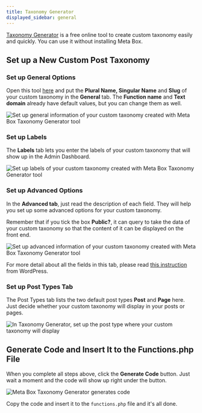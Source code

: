 ```yaml
---
title: Taxonomy Generator
displayed_sidebar: general
---
```


[Taxonomy Generator](https://metabox.io/taxonomy-generator/) is a free online tool to create custom taxonomy easily and quickly. You can use it without installing Meta Box.

## Set up a New Custom Post Taxonomy

### Set up General Options

Open this tool [here](https://metabox.io/taxonomy-generator/) and put the **Plural Name, Singular Name** and **Slug** of your custom taxonomy in the **General** tab. The **Function name** and **Text domain** already have default values, but you can change them as well.

![Set up general information of your custom taxonomy created with Meta Box Taxonomy Generator tool](https://i.imgur.com/eJdGyjQ.png)

### Set up Labels

The **Labels** tab lets you enter the labels of your custom taxonomy that will show up in the Admin Dashboard.

![Set up labels of your custom taxonomy created with Meta Box Taxonomy Generator tool](https://i.imgur.com/uUKLw6w.png)

### Set up Advanced Options

In the **Advanced tab**, just read the description of each field. They will help you set up some advanced options for your custom taxonomy.

Remember that if you tick the box **Public?**, it can query to take the data of your custom taxonomy so that the content of it can be displayed on the front end.

![Set up advanced information of your custom taxonomy created with Meta Box Taxonomy Generator tool](https://i.imgur.com/LXB8eLN.png)

For more detail about all the fields in this tab, please read [this instruction](https://developer.wordpress.org/reference/functions/register_taxonomy/) from WordPress.

### Set up Post Types Tab

The Post Types tab lists the two default post types **Post** and **Page** here. Just decide whether your custom taxonomy will display in your posts or pages.

![In Taxonomy Generator, set up the post type where your custom taxonomy will display](https://i.imgur.com/gfBFDWz.png)

## Generate Code and Insert It to the Functions.php File

When you complete all steps above, click the **Generate Code** button. Just wait a moment and the code will show up right under the button.

![Meta Box Taxonomy Generator generates code](https://i.imgur.com/MudzzYG.png)

Copy the code and insert it to the `functions.php` file and it's all done.
